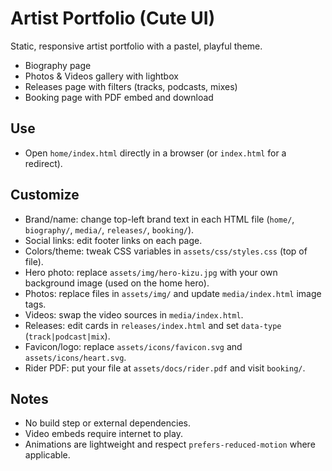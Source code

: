 # Artist Portfolio (Cute UI)

Static, responsive artist portfolio with a pastel, playful theme.

- Biography page
- Photos & Videos gallery with lightbox
- Releases page with filters (tracks, podcasts, mixes)
- Booking page with PDF embed and download

## Use

- Open `home/index.html` directly in a browser (or `index.html` for a redirect).

## Customize

- Brand/name: change top-left brand text in each HTML file (`home/`, `biography/`, `media/`, `releases/`, `booking/`).
- Social links: edit footer links on each page.
- Colors/theme: tweak CSS variables in `assets/css/styles.css` (top of file).
- Hero photo: replace `assets/img/hero-kizu.jpg` with your own background image (used on the home hero).
- Photos: replace files in `assets/img/` and update `media/index.html` image tags.
- Videos: swap the video sources in `media/index.html`.
- Releases: edit cards in `releases/index.html` and set `data-type` (`track|podcast|mix`).
- Favicon/logo: replace `assets/icons/favicon.svg` and `assets/icons/heart.svg`.
- Rider PDF: put your file at `assets/docs/rider.pdf` and visit `booking/`.

## Notes

- No build step or external dependencies.
- Video embeds require internet to play.
 - Animations are lightweight and respect `prefers-reduced-motion` where applicable.
